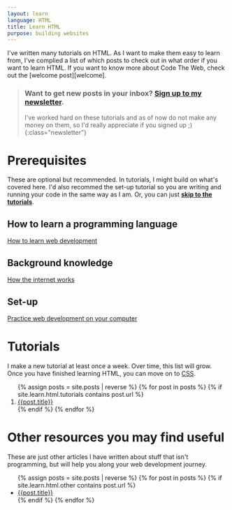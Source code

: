 ```yaml
---
layout: learn
language: HTML
title: Learn HTML
purpose: building websites
---
```

I've written many tutorials on HTML. As I want to make them easy to learn from, I've complied a list of which posts to check out in what order if you want to learn HTML. If you want to know more about Code The Web, check out the [welcome post][welcome].

> ### Want to get new posts in your inbox? [Sign up to my newsletter][newsletter].
> I've worked hard on these tutorials and as of now do not make any money on them, so I'd really appreciate if you signed up ;)
{:class="newsletter"}

# Prerequisites
These are optional but recommended. In tutorials, I might build on what's covered here. I'd also recommed the set-up tutorial so you are writing and running your code in the same way as I am. Or, you can just **[skip to the tutorials](#tutorials)**.
## How to learn a programming language
[How to learn web development][p1]

## Background knowledge
[How the internet works][p2]

## Set-up
[Practice web development on your computer][p3]

# Tutorials
I make a new tutorial at least once a week. Over time, this list will grow. Once you have finished learning HTML, you can move on to [CSS][css].

<ol>
{% assign posts = site.posts | reverse %}
{% for post in posts %}
{% if site.learn.html.tutorials contains post.url %}
<li><a href="{{post.url}}">{{post.title}}</a></li>
{% endif %}
{% endfor %}
</ol>

# Other resources you may find useful
These are just other articles I have written about stuff that isn't programming, but will help you along your web development journey.

<ul>
{% assign posts = site.posts | reverse %}
{% for post in posts %}
{% if site.learn.html.other contains post.url %}
<li><a href="{{post.url}}">{{post.title}}</a></li>
{% endif %}
{% endfor %}
</ul>

[p1]: /2017/10/04/how-to-learn-web-development/
[p2]: /2017/10/05/how-the-internet-works/
[p3]: /2017/10/06/web-development-on-your-computer/

[css]: /learn/css

[newsletter]: {{site.newsletter}}